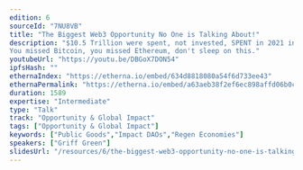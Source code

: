 ```yaml
---
edition: 6
sourceId: "7NU8VB"
title: "The Biggest Web3 Opportunity No One is Talking About!"
description: "$10.5 Trillion were spent, not invested, SPENT in 2021 in the US alone, and this is a global sector. This sector has a for-loss model... the capital providers, despite creating an abundance of value that is in high demand, are losing money had over fist, and web3 has the solution.
You missed Bitcoin, you missed Ethereum, don't sleep on this."
youtubeUrl: "https://youtu.be/DBGoX7DON54"
ipfsHash: ""
ethernaIndex: "https://etherna.io/embed/634d8818080a54f6d733ee43"
ethernaPermalink: "https://etherna.io/embed/a63aeb38f2ef6ec898affd06b0c1ecb6a7b4e1386b31cf0bf71e31833b665a59"
duration: 1589
expertise: "Intermediate"
type: "Talk"
track: "Opportunity & Global Impact"
tags: ["Opportunity & Global Impact"]
keywords: ["Public Goods","Impact DAOs","Regen Economies"]
speakers: ["Griff Green"]
slidesUrl: "/resources/6/the-biggest-web3-opportunity-no-one-is-talking-about.pdf"
---
```

